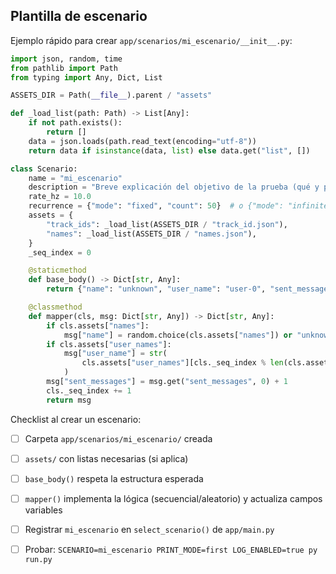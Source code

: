 ## Plantilla de escenario

Ejemplo rápido para crear `app/scenarios/mi_escenario/__init__.py`:

```python
import json, random, time
from pathlib import Path
from typing import Any, Dict, List

ASSETS_DIR = Path(__file__).parent / "assets"

def _load_list(path: Path) -> List[Any]:
    if not path.exists():
        return []
    data = json.loads(path.read_text(encoding="utf-8"))
    return data if isinstance(data, list) else data.get("list", [])

class Scenario:
    name = "mi_escenario"
    description = "Breve explicación del objetivo de la prueba (qué y por qué)."
    rate_hz = 10.0
    recurrence = {"mode": "fixed", "count": 50}  # o {"mode": "infinite"}
    assets = {
        "track_ids": _load_list(ASSETS_DIR / "track_id.json"),
        "names": _load_list(ASSETS_DIR / "names.json"),
    }
    _seq_index = 0

    @staticmethod
    def base_body() -> Dict[str, Any]:
        return {"name": "unknown", "user_name": "user-0", "sent_messages": 0}

    @classmethod
    def mapper(cls, msg: Dict[str, Any]) -> Dict[str, Any]:
        if cls.assets["names"]:
            msg["name"] = random.choice(cls.assets["names"]) or "unknown"
        if cls.assets["user_names"]:
            msg["user_name"] = str(
                cls.assets["user_names"][cls._seq_index % len(cls.assets["user_names"])]
            )
        msg["sent_messages"] = msg.get("sent_messages", 0) + 1
        cls._seq_index += 1
        return msg
```

Checklist al crear un escenario:
- [ ] Carpeta `app/scenarios/mi_escenario/` creada
- [ ] `assets/` con listas necesarias (si aplica)
- [ ] `base_body()` respeta la estructura esperada
- [ ] `mapper()` implementa la lógica (secuencial/aleatorio) y actualiza campos variables
- [ ] Registrar `mi_escenario` en `select_scenario()` de `app/main.py`
- [ ] Probar: `SCENARIO=mi_escenario PRINT_MODE=first LOG_ENABLED=true py run.py`


